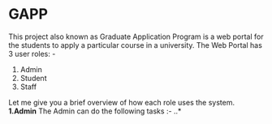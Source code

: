 # GAPP
This project also known as Graduate Application Program is a web portal for the students to apply a particular course in a university.
The Web Portal has 3 user roles: -
1. Admin
2. Student
3. Staff

Let me give you a brief overview of how each role uses the system.
**1.Admin**
The Admin can do the following tasks :-
..* 
